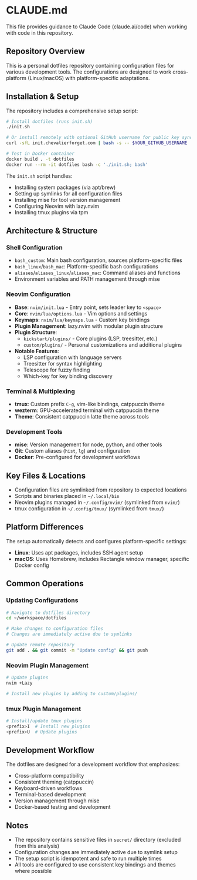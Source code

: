 # CLAUDE.md

This file provides guidance to Claude Code (claude.ai/code) when working with code in this repository.

## Repository Overview

This is a personal dotfiles repository containing configuration files for various development tools. The configurations are designed to work cross-platform (Linux/macOS) with platform-specific adaptations.

## Installation & Setup

The repository includes a comprehensive setup script:

```bash
# Install dotfiles (runs init.sh)
./init.sh

# Or install remotely with optional GitHub username for public key sync
curl -sfL init.chevalierforget.com | bash -s -- $YOUR_GITHUB_USERNAME

# Test in Docker container
docker build . -t dotfiles
docker run --rm -it dotfiles bash -c './init.sh; bash'
```

The `init.sh` script handles:
- Installing system packages (via apt/brew)
- Setting up symlinks for all configuration files
- Installing mise for tool version management
- Configuring Neovim with lazy.nvim
- Installing tmux plugins via tpm

## Architecture & Structure

### Shell Configuration
- `bash_custom`: Main bash configuration, sources platform-specific files
- `bash_linux`/`bash_mac`: Platform-specific bash configurations
- `aliases`/`aliases_linux`/`aliases_mac`: Command aliases and functions
- Environment variables and PATH management through mise

### Neovim Configuration
- **Base**: `nvim/init.lua` - Entry point, sets leader key to `<space>`
- **Core**: `nvim/lua/options.lua` - Vim options and settings
- **Keymaps**: `nvim/lua/keymaps.lua` - Custom key bindings
- **Plugin Management**: lazy.nvim with modular plugin structure
- **Plugin Structure**:
  - `kickstart/plugins/` - Core plugins (LSP, treesitter, etc.)
  - `custom/plugins/` - Personal customizations and additional plugins
- **Notable Features**:
  - LSP configuration with language servers
  - Treesitter for syntax highlighting
  - Telescope for fuzzy finding
  - Which-key for key binding discovery

### Terminal & Multiplexing
- **tmux**: Custom prefix `C-g`, vim-like bindings, catppuccin theme
- **wezterm**: GPU-accelerated terminal with catppuccin theme
- **Theme**: Consistent catppuccin latte theme across tools

### Development Tools
- **mise**: Version management for node, python, and other tools
- **Git**: Custom aliases (`hist`, `lg`) and configuration
- **Docker**: Pre-configured for development workflows

## Key Files & Locations

- Configuration files are symlinked from repository to expected locations
- Scripts and binaries placed in `~/.local/bin`
- Neovim plugins managed in `~/.config/nvim/` (symlinked from `nvim/`)
- tmux configuration in `~/.config/tmux/` (symlinked from `tmux/`)

## Platform Differences

The setup automatically detects and configures platform-specific settings:
- **Linux**: Uses apt packages, includes SSH agent setup
- **macOS**: Uses Homebrew, includes Rectangle window manager, specific Docker config

## Common Operations

### Updating Configurations
```bash
# Navigate to dotfiles directory
cd ~/workspace/dotfiles

# Make changes to configuration files
# Changes are immediately active due to symlinks

# Update remote repository
git add . && git commit -m "Update config" && git push
```

### Neovim Plugin Management
```bash
# Update plugins
nvim +Lazy

# Install new plugins by adding to custom/plugins/
```

### tmux Plugin Management
```bash
# Install/update tmux plugins
<prefix>I  # Install new plugins
<prefix>U  # Update plugins
```

## Development Workflow

The dotfiles are designed for a development workflow that emphasizes:
- Cross-platform compatibility
- Consistent theming (catppuccin)
- Keyboard-driven workflows
- Terminal-based development
- Version management through mise
- Docker-based testing and development

## Notes

- The repository contains sensitive files in `secret/` directory (excluded from this analysis)
- Configuration changes are immediately active due to symlink setup
- The setup script is idempotent and safe to run multiple times
- All tools are configured to use consistent key bindings and themes where possible